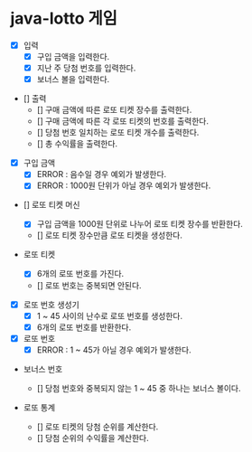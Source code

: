 # java-lotto 게임

- [x] 입력
  - [x] 구입 금액을 입력한다.
  - [x] 지난 주 당첨 번호를 입력한다.
  - [x] 보너스 볼을 입력한다.

- [] 출력
  - [] 구매 금액에 따른 로또 티켓 장수를 출력한다.
  - [] 구매 금액에 따른 각 로또 티켓의 번호를 출력한다.
  - [] 당첨 번호 일치하는 로또 티켓 개수를 출력한다.
  - [] 총 수익률을 출력한다.

- [x] 구입 금액
  - [x] ERROR : 음수일 경우 예외가 발생한다.
  - [x] ERROR : 1000원 단위가 아닐 경우 예외가 발생한다.

- [] 로또 티켓 머신
  - [x] 구입 금액을 1000원 단위로 나누어 로또 티켓 장수를 반환한다.
  - [] 로또 티켓 장수만큼 로또 티켓을 생성한다.

- 로또 티켓
  - [x] 6개의 로또 번호를 가진다.
  - [] 로또 번호는 중복되면 안된다.

- [x] 로또 번호 생성기
  - [x] 1 ~ 45 사이의 난수로 로또 번호를 생성한다.
  - [x] 6개의 로또 번호를 반환한다.

- [x] 로또 번호
  - [x] ERROR : 1 ~ 45가 아닐 경우 예외가 발생한다.

- 보너스 번호
  - [] 당첨 번호와 중복되지 않는 1 ~ 45 중 하나는 보너스 볼이다.

- 로또 통계
  - [] 로또 티켓의 당첨 순위를 계산한다.
  - [] 당첨 순위의 수익률을 계산한다.
